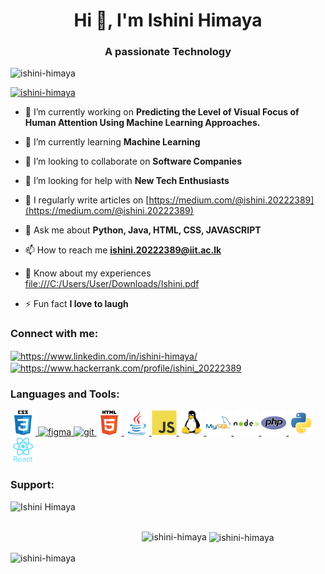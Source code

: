 <h1 align="center">Hi 👋, I'm Ishini Himaya</h1>
<h3 align="center">A passionate Technology</h3>

<p align="left"> <img src="https://komarev.com/ghpvc/?username=ishini-himaya&label=Profile%20views&color=0e75b6&style=flat" alt="ishini-himaya" /> </p>

<p align="left"> <a href="https://github.com/ryo-ma/github-profile-trophy"><img src="https://github-profile-trophy.vercel.app/?username=ishini-himaya" alt="ishini-himaya" /></a> </p>

- 🔭 I’m currently working on **Predicting the Level of Visual Focus of Human Attention Using Machine Learning Approaches.**

- 🌱 I’m currently learning **Machine Learning**

- 👯 I’m looking to collaborate on **Software Companies**

- 🤝 I’m looking for help with **New Tech Enthusiasts**

- 📝 I regularly write articles on [https://medium.com/@ishini.20222389](https://medium.com/@ishini.20222389)

- 💬 Ask me about **Python, Java, HTML, CSS, JAVASCRIPT**

- 📫 How to reach me **ishini.20222389@iit.ac.lk**

- 📄 Know about my experiences [file:///C:/Users/User/Downloads/Ishini.pdf](file:///C:/Users/User/Downloads/Ishini.pdf)

- ⚡ Fun fact **I love to laugh**

<h3 align="left">Connect with me:</h3>
<p align="left">
<a href="https://linkedin.com/in/https://www.linkedin.com/in/ishini-himaya/" target="blank"><img align="center" src="https://raw.githubusercontent.com/rahuldkjain/github-profile-readme-generator/master/src/images/icons/Social/linked-in-alt.svg" alt="https://www.linkedin.com/in/ishini-himaya/" height="30" width="40" /></a>
<a href="https://www.hackerrank.com/https://www.hackerrank.com/profile/ishini_20222389" target="blank"><img align="center" src="https://raw.githubusercontent.com/rahuldkjain/github-profile-readme-generator/master/src/images/icons/Social/hackerrank.svg" alt="https://www.hackerrank.com/profile/ishini_20222389" height="30" width="40" /></a>
</p>

<h3 align="left">Languages and Tools:</h3>
<p align="left"> <a href="https://www.w3schools.com/css/" target="_blank" rel="noreferrer"> <img src="https://raw.githubusercontent.com/devicons/devicon/master/icons/css3/css3-original-wordmark.svg" alt="css3" width="40" height="40"/> </a> <a href="https://www.figma.com/" target="_blank" rel="noreferrer"> <img src="https://www.vectorlogo.zone/logos/figma/figma-icon.svg" alt="figma" width="40" height="40"/> </a> <a href="https://git-scm.com/" target="_blank" rel="noreferrer"> <img src="https://www.vectorlogo.zone/logos/git-scm/git-scm-icon.svg" alt="git" width="40" height="40"/> </a> <a href="https://www.w3.org/html/" target="_blank" rel="noreferrer"> <img src="https://raw.githubusercontent.com/devicons/devicon/master/icons/html5/html5-original-wordmark.svg" alt="html5" width="40" height="40"/> </a> <a href="https://www.java.com" target="_blank" rel="noreferrer"> <img src="https://raw.githubusercontent.com/devicons/devicon/master/icons/java/java-original.svg" alt="java" width="40" height="40"/> </a> <a href="https://developer.mozilla.org/en-US/docs/Web/JavaScript" target="_blank" rel="noreferrer"> <img src="https://raw.githubusercontent.com/devicons/devicon/master/icons/javascript/javascript-original.svg" alt="javascript" width="40" height="40"/> </a> <a href="https://www.linux.org/" target="_blank" rel="noreferrer"> <img src="https://raw.githubusercontent.com/devicons/devicon/master/icons/linux/linux-original.svg" alt="linux" width="40" height="40"/> </a> <a href="https://www.mysql.com/" target="_blank" rel="noreferrer"> <img src="https://raw.githubusercontent.com/devicons/devicon/master/icons/mysql/mysql-original-wordmark.svg" alt="mysql" width="40" height="40"/> </a> <a href="https://nodejs.org" target="_blank" rel="noreferrer"> <img src="https://raw.githubusercontent.com/devicons/devicon/master/icons/nodejs/nodejs-original-wordmark.svg" alt="nodejs" width="40" height="40"/> </a> <a href="https://www.php.net" target="_blank" rel="noreferrer"> <img src="https://raw.githubusercontent.com/devicons/devicon/master/icons/php/php-original.svg" alt="php" width="40" height="40"/> </a> <a href="https://www.python.org" target="_blank" rel="noreferrer"> <img src="https://raw.githubusercontent.com/devicons/devicon/master/icons/python/python-original.svg" alt="python" width="40" height="40"/> </a> <a href="https://reactjs.org/" target="_blank" rel="noreferrer"> <img src="https://raw.githubusercontent.com/devicons/devicon/master/icons/react/react-original-wordmark.svg" alt="react" width="40" height="40"/> </a> </p>

<h3 align="left">Support:</h3>
<p><a href="https://www.buymeacoffee.com/Ishini Himaya"> <img align="left" src="https://cdn.buymeacoffee.com/buttons/v2/default-yellow.png" height="50" width="210" alt="Ishini Himaya" /></a></p><br><br>

<p><img align="left" src="https://github-readme-stats.vercel.app/api/top-langs?username=ishini-himaya&show_icons=true&locale=en&layout=compact" alt="ishini-himaya" /></p>

<p>&nbsp;<img align="center" src="https://github-readme-stats.vercel.app/api?username=ishini-himaya&show_icons=true&locale=en" alt="ishini-himaya" /></p>

<p><img align="center" src="https://github-readme-streak-stats.herokuapp.com/?user=ishini-himaya&" alt="ishini-himaya" /></p>
